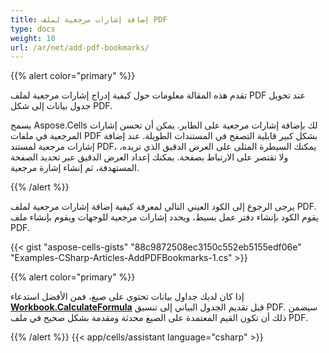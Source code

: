 ```yaml
---
title: إضافة إشارات مرجعية لملف PDF
type: docs
weight: 10
url: /ar/net/add-pdf-bookmarks/
---
```


{{% alert color="primary" %}}

تقدم هذه المقالة معلومات حول كيفية إدراج إشارات مرجعية لملف PDF عند تحويل جدول بيانات إلى شكل PDF.

يسمح Aspose.Cells لك بإضافة إشارات مرجعية على الطاير. يمكن أن تحسن إشارات المرجعية في ملفات PDF بشكل كبير قابلية التصفح في المستندات الطويلة. عند إضافة إشارات مرجعية لمستند PDF، يمكنك السيطرة المثلى على العرض الدقيق الذي تريده، ولا تقتصر على الارتباط بصفحة. يمكنك إعداد العرض الدقيق عبر تحديد الصفحة المستهدفة، ثم إنشاء إشارة مرجعية.

{{% /alert %}}

يرجى الرجوع إلى الكود العيني التالي لمعرفة كيفية إضافة إشارات مرجعية لملف PDF. يقوم الكود بإنشاء دفتر عمل بسيط، ويحدد إشارات مرجعية للوجهات ويقوم بإنشاء ملف PDF.

{{< gist "aspose-cells-gists" "88c9872508ec3150c552eb5155edf06e" "Examples-CSharp-Articles-AddPDFBookmarks-1.cs" >}}

{{% alert color="primary" %}}

إذا كان لديك جداول بيانات تحتوي على صيغ، فمن الأفضل استدعاء [**Workbook.CalculateFormula**](https://reference.aspose.com/cells/net/aspose.cells/workbook/methods/calculateformula/index) قبل تقديم الجدول البياني إلى تنسيق PDF. سيضمن ذلك أن تكون القيم المعتمدة على الصيغ محدثة ومقدمة بشكل صحيح في ملف PDF.

{{% /alert %}}
{{< app/cells/assistant language="csharp" >}}
